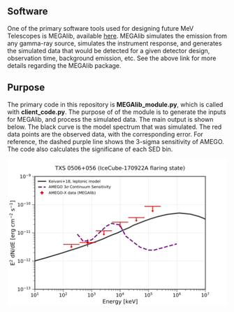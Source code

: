 ## Software <br />
One of the primary software tools used for designing future MeV Telescopes is MEGAlib, available [here](http://megalibtoolkit.com/home.html). MEGAlib simulates the emission from any gamma-ray source, simulates the instrument response, and generates the simulated data that would be detected for a given detector design, observation time, background emission, etc. See the above link for more details regarding the MEGAlib package. 

## Purpose <br />
The primary code in this repository is **MEGAlib_module.py**, which is called with **client_code.py**. The purpose of of the module is to generate the inputs for MEGAlib, and process the simulated data. The main output is shown below. The black curve is the model spectrum that was simulated. The red data points are the observed data, with the corresponding error. For reference, the dashed purple line shows the 3-sigma sensitivity of AMEGO. The code also calculates the significane of each SED bin. 

![Alt text](SED_7bins.png)
